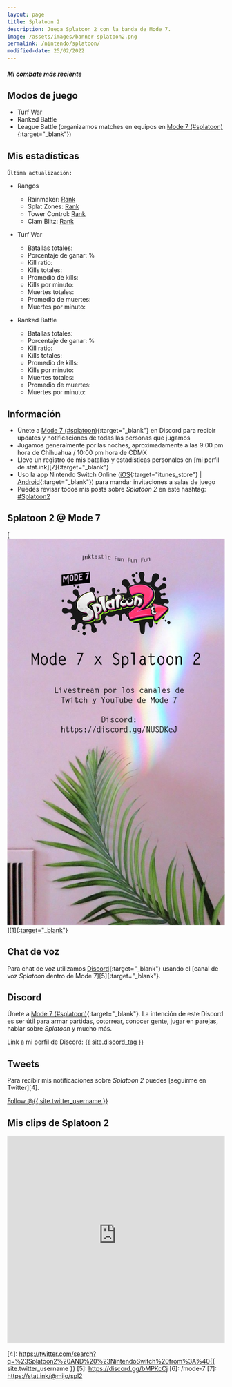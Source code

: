 ```yaml
---
layout: page
title: Splatoon 2
description: Juega Splatoon 2 con la banda de Mode 7.
image: /assets/images/banner-splatoon2.png
permalink: /nintendo/splatoon/
modified-date: 25/02/2022
---
```


<div class="row">
<div class="col-12">
<div class="card text-center">
<div class="card-header">
<h5 class="card-title"><i class="fas fa-poll"></i> Mi combate más reciente</h5>
</div>
<div class="card-body">
<h3 class="card-text">
<span id="splatlog"></span>
</h3>
</div>
<div class="card-footer text-muted">
<span id="splatlog-timestamp"></span>
</div>
</div>
</div>
</div>

<div class="row">
<div class="col-sm-6 order-2 order-sm-1">

## <i class="fas fa-gamepad"></i> Modos de juego

- Turf War
- Ranked Battle
- League Battle (organizamos matches en equipos en [Mode 7 (#splatoon)][1]{:target="_blank"})

## <i class="fas fa-chart-area"></i> Mis estadísticas

<code>Última actualización: <span id="last-updated"></span></code>

- Rangos
    - Rainmaker: <a href="https://stat.ink/@mijo/spl2/stat/gachi?rule=hoko" class="badge badge-dark" target="_blank">Rank <span id="ranked-rainmaker"></span></a>
    - Splat Zones: <a href="https://stat.ink/@mijo/spl2/stat/gachi?rule=area" class="badge badge-dark" target="_blank">Rank <span id="ranked-splat-zones"></span></a>
    - Tower Control: <a href="https://stat.ink/@mijo/spl2/stat/gachi?rule=yagura" class="badge badge-dark" target="_blank">Rank <span id="ranked-tower-control"></span></a>
    - Clam Blitz: <a href="https://stat.ink/@mijo/spl2/stat/gachi?rule=asari" class="badge badge-dark" target="_blank">Rank <span id="ranked-clam-blitz"></span></a>

- Turf War
    - Batallas totales: <span id="turf-battles"></span>
    - Porcentaje de ganar: <span id="turf-win_pct"></span>%
    - Kill ratio: <span id="turf-kill_ratio"></span>
    - Kills totales: <span id="turf-kill_total"></span>
    - Promedio de kills: <span id="turf-kill_avg"></span>
    - Kills por minuto: <span id="turf-kill_per_min"></span>
    - Muertes totales: <span id="turf-death_total"></span>
    - Promedio de muertes: <span id="turf-death_avg"></span>
    - Muertes por minuto: <span id="turf-death_per_min"></span>

- Ranked Battle
    - Batallas totales: <span id="ranked-battles"></span>
    - Porcentaje de ganar: <span id="ranked-win_pct"></span>%
    - Kill ratio: <span id="ranked-kill_ratio"></span>
    - Kills totales: <span id="ranked-kill_total"></span>
    - Promedio de kills: <span id="ranked-kill_avg"></span>
    - Kills por minuto: <span id="ranked-kill_per_min"></span>
    - Muertes totales: <span id="ranked-death_total"></span>
    - Promedio de muertes: <span id="ranked-death_avg"></span>
    - Muertes por minuto: <span id="ranked-death_per_min"></span>

## <i class="fas fa-info-circle"></i> Información

- Únete a [Mode 7 (#splatoon)][1]{:target="_blank"} en Discord para recibir updates y notificaciones de todas las personas que jugamos
- Jugamos generalmente por las noches, aproximadamente a las 9:00 pm hora de Chihuahua / 10:00 pm hora de CDMX
- Llevo un registro de mis batallas y estadísticas personales en [mi perfil de stat.ink][7]{:target="_blank"}
- Uso la app Nintendo Switch Online ([iOS][2]{:target="itunes_store"} &#124; [Android][3]{:target="_blank"}) para mandar invitaciones a salas de juego
- Puedes revisar todos mis posts sobre *Splatoon 2* en este hashtag: <a class="badge badge-primary" href="https://blog.{{ site.domain }}/hashtag/splatoon-2/">#Splatoon2</a>

</div>
<div class="col-sm-6 order-1 order-sm-2">

## <i class="fas fa-paint-roller"></i> Splatoon 2 @ Mode 7

<div class="text-center mt20">
<a href="https://discord.gg/NUSDKeJ" target="_blank">
[<img class="img-fluid" src="/assets/images/splatoon-flyer-2021.png" alt="" />][1]{:target="_blank"}
</a>
</div>

## <i class="fas fa-microphone"></i> Chat de voz

Para chat de voz utilizamos [Discord][1]{:target="_blank"} usando el [canal de voz *Splatoon* dentro de Mode 7][5]{:target="_blank"}.

## <i class="fab fa-discord"></i> Discord

Únete a [Mode 7 (#splatoon)][1]{:target="_blank"}. La intención de este Discord es ser útil para armar partidas, cotorrear, conocer gente, jugar en parejas, hablar sobre *Splatoon* y mucho más.

Link a mi perfil de Discord:
<a href="{{ site.discord_profile }}" class="badge badge-dark" target="_blank">{{ site.discord_tag }}</a>

## <i class="fab fa-twitter"></i> Tweets

Para recibir mis notificaciones sobre *Splatoon 2* puedes [seguirme en Twitter][4].

<a href="https://twitter.com/{{ site.twitter_username }}" class="twitter-follow-button text-center" data-show-count="false">Follow @{{ site.twitter_username }}</a>

</div>
</div>

## <i class="fab fa-youtube"></i> Mis clips de Splatoon 2
<div class="embed-responsive embed-responsive-16by9">
<iframe width="100%" height="480" src="https://www.youtube-nocookie.com/embed/videoseries?list=PL15FCirCIaHr5RAAE2JPCLAzDWs7D-mJG" title="YouTube video player" frameborder="0" allow="accelerometer; autoplay; clipboard-write; encrypted-media; gyroscope; picture-in-picture" allowfullscreen></iframe>
</div>

[1]: https://discord.gg/NUSDKeJ
[2]: https://itunes.apple.com/us/app/id1234806557?mt=12&uo=4&at=10l4Fw
[3]: https://play.google.com/store/apps/details?id=com.nintendo.znca&gl=us&hl=en
[4]: https://twitter.com/search?q=%23Splatoon2%20AND%20%23NintendoSwitch%20from%3A%40{{ site.twitter_username }}
[5]: https://discord.gg/bMPKcCj
[6]: /mode-7
[7]: https://stat.ink/@mijo/spl2
